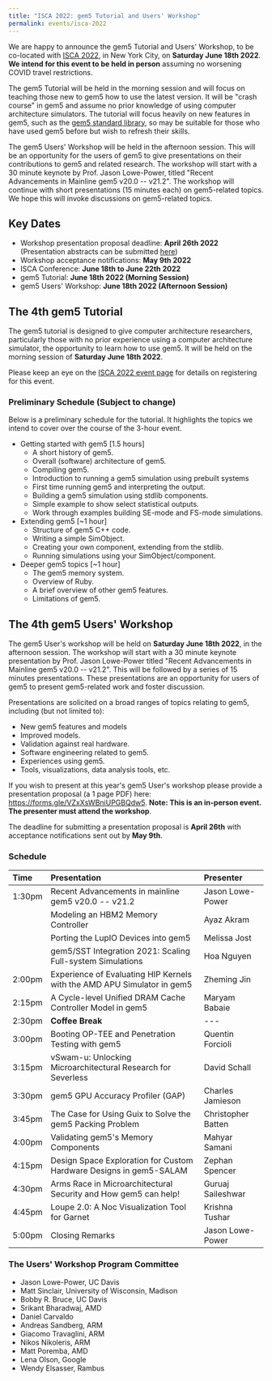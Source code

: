 ```yaml
---
title: "ISCA 2022: gem5 Tutorial and Users' Workshop"
permalink: events/isca-2022
---
```


We are happy to announce the gem5 Tutorial and Users' Workshop, to be co-located with [ISCA 2022](https://iscaconf.org/isca2022/), in New York City, on **Saturday June 18th 2022**. **We intend for this event to be held in person** assuming no worsening COVID travel restrictions.

The gem5 Tutorial will be held in the morning session and will focus on teaching those new to gem5 how to use the latest version.
It will be "crash course" in gem5 and assume no prior knowledge of using computer architecture simulators.
The tutorial will focus heavily on new features in gem5, such as the [gem5 standard library](/documentation/gem5-stdlib/overview), so may be suitable for those who have used gem5 before but wish to refresh their skills.

The gem5 Users' Workshop will be held in the afternoon session.
This will be an opportunity for the users of gem5 to give presentations on their contributions to gem5 and related research.
The workshop will start with a 30 minute keynote by Prof. Jason Lowe-Power, titled "Recent Advancements in Mainline gem5 v20.0 -- v21.2".
The workshop will continue with short presentations (15 minutes each) on gem5-related topics.
We hope this will invoke discussions on gem5-related topics.

## Key Dates

* Workshop presentation proposal deadline: **April 26th 2022** (Presentation abstracts can be submitted [here](https://forms.gle/VZxXsWBniUPGBQdw5))
* Workshop acceptance notifications: **May 9th 2022**
* ISCA Conference: **June 18th to June 22th 2022**
* gem5 Tutorial: **June 18th 2022 (Morning Session)**
* gem5 Users' Workshop: **June 18th 2022 (Afternoon Session)**

## The 4th gem5 Tutorial

The gem5 tutorial is designed to give computer architecture researchers, particularly those with no prior experience using a computer architecture simulator, the opportunity to learn how to use gem5.
It will be held on the morning session of **Saturday June 18th 2022**.

Please keep an eye on the [ISCA 2022 event page](https://iscaconf.org/isca2022/) for details on registering for this event.

### Preliminary Schedule (Subject to change)

Below is a preliminary schedule for the tutorial.
It highlights the topics we intend to cover over the course of the 3-hour event.


* Getting started with gem5 [1.5 hours]
    * A short history of gem5.
    * Overall (software) architecture of gem5.
    * Compiling gem5.
    * Introduction to running a gem5 simulation using prebuilt systems
    * First time running gem5 and interpreting the output.
    * Building a gem5 simulation using stdlib components.
    * Simple example to show select statistical outputs.
    * Work through examples building SE-mode and FS-mode simulations.
* Extending gem5 [~1 hour]
    * Structure of gem5 C++ code.
    * Writing a simple SimObject.
    * Creating your own component, extending from the stdlib.
    * Running simulations using your SimObject/component.
* Deeper gem5 topics [~1 hour]
    * The gem5 memory system.
    * Overview of Ruby.
    * A brief overview of other gem5 features.
    * Limitations of gem5.

## The 4th gem5 Users' Workshop

The gem5 User's workshop will be held on **Saturday June 18th 2022**, in the afternoon session.
The workshop will start with a 30 minute keynote presentation by Prof. Jason Lowe-Power titled "Recent Advancements in Mainline gem5 v20.0 -- v21.2".
This will be followed by a series of 15 minutes presentations.
These presentations are an opportunity for users of gem5 to present gem5-related work and foster discussion.

Presentations are solicited on a broad ranges of topics relating to gem5, including (but not limited to):

* New gem5 features and models
* Improved models.
* Validation against real hardware.
* Software engineering related to gem5.
* Experiences using gem5.
* Tools, visualizations, data analysis tools, etc.

If you wish to present at this year's gem5 User's workshop please provide a presentation proposal (a 1 page PDF) here: <https://forms.gle/VZxXsWBniUPGBQdw5>. **Note: This is an in-person event. The presenter must attend the workshop**.

The deadline for submitting a presentation proposal is **April 26th** with acceptance notifications sent out by **May 9th**.

### Schedule

|Time | Presentation | Presenter |
|:--  | :--          | :--       |
|1:30pm | Recent Advancements in mainline gem5 v20.0 -- v21.2 | Jason Lowe-Power |
|       | Modeling an HBM2 Memory Controller | Ayaz Akram |
|       | Porting the LupIO Devices into gem5 | Melissa Jost |
|       | gem5/SST Integration 2021: Scaling Full-system Simulations| Hoa Nguyen |
|2:00pm | Experience of Evaluating HIP Kernels with the AMD APU Simulator in gem5 | Zheming Jin |
|2:15pm | A Cycle-level Unified DRAM Cache Controller Model in gem5 | Maryam Babaie |
|2:30pm | **Coffee Break** | --- |
|3:00pm | Booting OP-TEE and Penetration Testing with gem5 | Quentin Forcioli |
|3:15pm | vSwam-u: Unlocking Microarchitectural Research for Severless | David Schall |
|3:30pm | gem5 GPU Accuracy Profiler (GAP) | Charles Jamieson |
|3:45pm | The Case for Using Guix to Solve the gem5 Packing Problem | Christopher Batten |
|4:00pm | Validating gem5's Memory Components | Mahyar Samani |
|4:15pm | Design Space Exploration for Custom Hardware Designs in gem5-SALAM | Zephan Spencer|
|4:30pm | Arms Race in Microarchitectural Security and How gem5 can help! | Guruaj Saileshwar |
|4:45pm | Loupe 2.0: A Noc Visualization Tool for Garnet | Krishna Tushar |
|5:00pm | Closing Remarks | Jason Lowe-Power |

### The Users' Workshop Program Committee

* Jason Lowe-Power, UC Davis
* Matt Sinclair, University of Wisconsin, Madison
* Bobby R. Bruce, UC Davis
* Srikant Bharadwaj, AMD
* Daniel Carvaldo
* Andreas Sandberg, ARM
* Giacomo Travaglini, ARM
* Nikos Nikoleris, ARM
* Matt Poremba, AMD
* Lena Olson, Google
* Wendy Elsasser, Rambus

